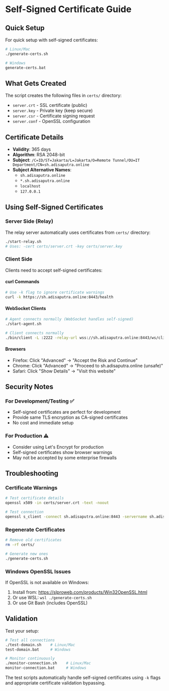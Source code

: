 # Self-Signed Certificate Guide

## Quick Setup

For quick setup with self-signed certificates:

```bash
# Linux/Mac
./generate-certs.sh

# Windows  
generate-certs.bat
```

## What Gets Created

The script creates the following files in `certs/` directory:

- `server.crt` - SSL certificate (public)
- `server.key` - Private key (keep secure)
- `server.csr` - Certificate signing request
- `server.conf` - OpenSSL configuration

## Certificate Details

- **Validity**: 365 days
- **Algorithm**: RSA 2048-bit
- **Subject**: `/C=ID/ST=Jakarta/L=Jakarta/O=Remote Tunnel/OU=IT Department/CN=sh.adisaputra.online`
- **Subject Alternative Names**:
  - `sh.adisaputra.online`
  - `*.sh.adisaputra.online`
  - `localhost`
  - `127.0.0.1`

## Using Self-Signed Certificates

### Server Side (Relay)

The relay server automatically uses certificates from `certs/` directory:

```bash
./start-relay.sh
# Uses: -cert certs/server.crt -key certs/server.key
```

### Client Side

Clients need to accept self-signed certificates:

#### curl Commands
```bash
# Use -k flag to ignore certificate warnings
curl -k https://sh.adisaputra.online:8443/health
```

#### WebSocket Clients
```bash
# Agent connects normally (WebSocket handles self-signed)
./start-agent.sh

# Client connects normally
./bin/client -L :2222 -relay-url wss://sh.adisaputra.online:8443/ws/client -agent laptop-agent -target 127.0.0.1:22 -token YOUR_TOKEN
```

#### Browsers
- Firefox: Click "Advanced" → "Accept the Risk and Continue"
- Chrome: Click "Advanced" → "Proceed to sh.adisaputra.online (unsafe)"
- Safari: Click "Show Details" → "Visit this website"

## Security Notes

### For Development/Testing ✅
- Self-signed certificates are perfect for development
- Provide same TLS encryption as CA-signed certificates
- No cost and immediate setup

### For Production ⚠️
- Consider using Let's Encrypt for production
- Self-signed certificates show browser warnings
- May not be accepted by some enterprise firewalls

## Troubleshooting

### Certificate Warnings
```bash
# Test certificate details
openssl x509 -in certs/server.crt -text -noout

# Test connection
openssl s_client -connect sh.adisaputra.online:8443 -servername sh.adisaputra.online
```

### Regenerate Certificates
```bash
# Remove old certificates
rm -rf certs/

# Generate new ones
./generate-certs.sh
```

### Windows OpenSSL Issues
If OpenSSL is not available on Windows:

1. Install from: https://slproweb.com/products/Win32OpenSSL.html
2. Or use WSL: `wsl ./generate-certs.sh`
3. Or use Git Bash (includes OpenSSL)

## Validation

Test your setup:

```bash
# Test all connections
./test-domain.sh    # Linux/Mac
test-domain.bat     # Windows

# Monitor continuously  
./monitor-connection.sh    # Linux/Mac
monitor-connection.bat     # Windows
```

The test scripts automatically handle self-signed certificates using `-k` flags and appropriate certificate validation bypassing.
